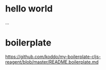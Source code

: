 
# hello world

...

# boilerplate

<https://github.com/koddo/my-boilerplate-cljs-reagent/blob/master/README.boilerplate.md>

